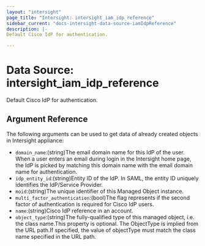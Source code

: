 ```yaml
---
layout: "intersight"
page_title: "Intersight: intersight_iam_idp_reference"
sidebar_current: "docs-intersight-data-source-iamIdpReference"
description: |-
Default Cisco IdP for authentication.

---
```


# Data Source: intersight_iam_idp_reference
Default Cisco IdP for authentication.

## Argument Reference
The following arguments can be used to get data of already created objects in Intersight appliance:
* `domain_name`:(string)The email domain name for this IdP of the user. When a user enters an email during login in the Intersight home page, the IdP is picked by matching this domain name with the email domain name for authentication.
* `idp_entity_id`:(string)Entity ID of the IdP. In SAML, the entity ID uniquely identifies the IdP/Service Provider.
* `moid`:(string)The unique identifier of this Managed Object instance.
* `multi_factor_authentication`:(bool)The flag represents if the second factor of authentication is required for Cisco IdP users.
* `name`:(string)Cisco IdP reference in an account.
* `object_type`:(string)The fully-qualified type of this managed object, i.e. the class name.This property is optional. The ObjectType is implied from the URL path.If specified, the value of objectType must match the class name specified in the URL path.
